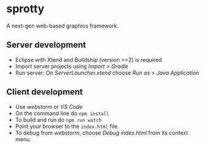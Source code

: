 # sprotty
A next-gen web-based graphics framework.


## Server development

- Eclipse with Xtend and Buildship (version >=2) is required
- Import server projects using _Import > Gradle_
- Run server: On _ServerLauncher.xtend_ choose _Run as > Java Application_


## Client development

- Use _webstorm_ or _VS Code_
- On the command line do `npm install`
- To build and run do `npm run watch`
- Point your browser to the `index.html` file. 
- To debug from _webstorm_, choose _Debug index.html_ from its context menu.
